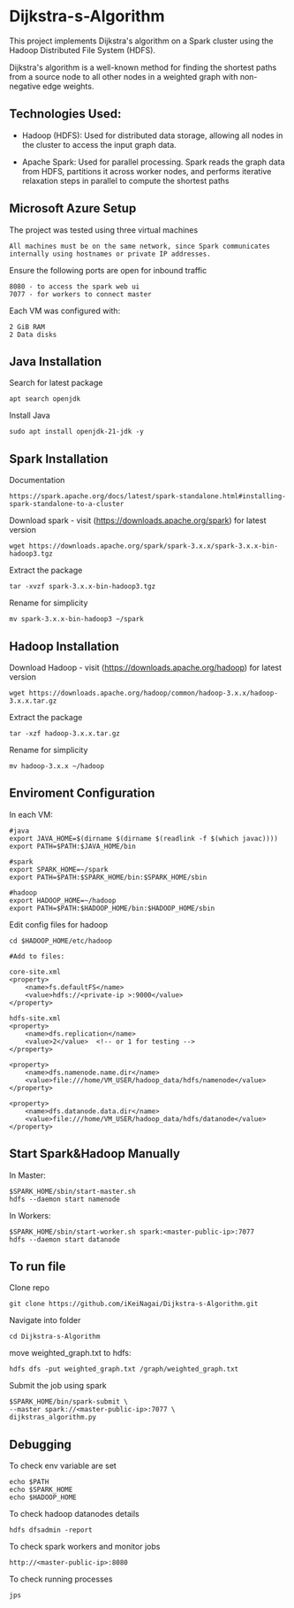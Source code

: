 # Dijkstra-s-Algorithm

This project implements Dijkstra's algorithm on a Spark cluster using the Hadoop Distributed File System (HDFS).

Dijkstra's algorithm is a well-known method for finding the shortest paths from a source node to all other nodes in a weighted graph with non-negative edge weights.

## Technologies Used:

- Hadoop (HDFS): Used for distributed data storage, allowing all nodes in the cluster to access the input graph data.

- Apache Spark: Used for parallel processing. Spark reads the graph data from HDFS, partitions it across worker nodes, and performs iterative relaxation steps in parallel to compute the shortest paths


## Microsoft Azure Setup

The project was tested using three virtual machines

    All machines must be on the same network, since Spark communicates internally using hostnames or private IP addresses.

Ensure the following ports are open for inbound traffic
    
    8080 - to access the spark web ui
    7077 - for workers to connect master

Each VM was configured with:

    2 GiB RAM
    2 Data disks

## Java Installation

Search for latest package

    apt search openjdk

Install Java

    sudo apt install openjdk-21-jdk -y

## Spark Installation
Documentation 

    https://spark.apache.org/docs/latest/spark-standalone.html#installing-spark-standalone-to-a-cluster

Download spark - visit (https://downloads.apache.org/spark) for latest version

    wget https://downloads.apache.org/spark/spark-3.x.x/spark-3.x.x-bin-hadoop3.tgz

Extract the package

    tar -xvzf spark-3.x.x-bin-hadoop3.tgz

Rename for simplicity

    mv spark-3.x.x-bin-hadoop3 ~/spark

## Hadoop Installation 

Download Hadoop - visit (https://downloads.apache.org/hadoop) for latest version

    wget https://downloads.apache.org/hadoop/common/hadoop-3.x.x/hadoop-3.x.x.tar.gz

Extract the package

    tar -xzf hadoop-3.x.x.tar.gz

Rename for simplicity

    mv hadoop-3.x.x ~/hadoop


## Enviroment Configuration

In each VM:

    #java
    export JAVA_HOME=$(dirname $(dirname $(readlink -f $(which javac)))) 
    export PATH=$PATH:$JAVA_HOME/bin
    
    #spark
    export SPARK_HOME=~/spark
    export PATH=$PATH:$SPARK_HOME/bin:$SPARK_HOME/sbin

    #hadoop
    export HADOOP_HOME=~/hadoop
    export PATH=$PATH:$HADOOP_HOME/bin:$HADOOP_HOME/sbin

Edit config files for hadoop

    cd $HADOOP_HOME/etc/hadoop

    #Add to files:

    core-site.xml
    <property>
        <name>fs.defaultFS</name>
        <value>hdfs://<private-ip >:9000</value>
    </property>

    hdfs-site.xml
    <property>
        <name>dfs.replication</name>
        <value>2</value>  <!-- or 1 for testing -->
    </property>

    <property>
        <name>dfs.namenode.name.dir</name>
        <value>file:///home/VM_USER/hadoop_data/hdfs/namenode</value>
    </property>

    <property>
        <name>dfs.datanode.data.dir</name>
        <value>file:///home/VM_USER/hadoop_data/hdfs/datanode</value>
    </property>

## Start Spark&Hadoop Manually

In Master: 

    $SPARK_HOME/sbin/start-master.sh
    hdfs --daemon start namenode

In Workers:

    $SPARK_HOME/sbin/start-worker.sh spark:<master-public-ip>:7077
    hdfs --daemon start datanode

## To run file

Clone repo

    git clone https://github.com/iKeiNagai/Dijkstra-s-Algorithm.git

Navigate into folder

    cd Dijkstra-s-Algorithm

move weighted_graph.txt to hdfs:

    hdfs dfs -put weighted_graph.txt /graph/weighted_graph.txt

Submit the job using spark

    $SPARK_HOME/bin/spark-submit \
    --master spark://<master-public-ip>:7077 \
    dijkstras_algorithm.py

## Debugging

To check env variable are set

    echo $PATH
    echo $SPARK_HOME
    echo $HADOOP_HOME

To check hadoop datanodes details

    hdfs dfsadmin -report

To check spark workers and monitor jobs

    http://<master-public-ip>:8080

To check running processes

    jps 
